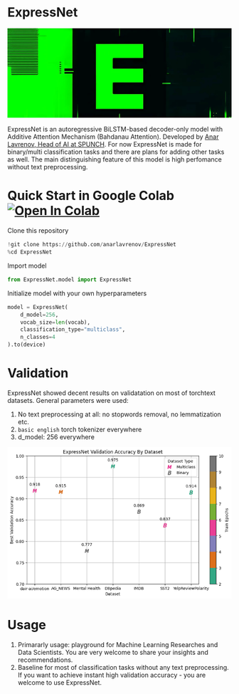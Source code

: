 # ExpressNet

![image](https://github.com/anarlavrenov/ExpressNet/blob/master/logo.png)

ExpressNet is an autoregressive BiLSTM-based decoder-only model with Additive Attention Mechanism (Bahdanau Attention). 
Developed by [Anar Lavrenov, Head of AI at SPUNCH](https://www.linkedin.com/in/anar-lavrenov/).
For now ExpressNet is made for binary/multi classification tasks and there are plans for adding other tasks as well.
The main distinguishing feature of this model is high perfomance without text preprocessing. 

# Quick Start in Google Colab [![Open In Colab](https://colab.research.google.com/assets/colab-badge.svg)](https://github.com/anarlavrenov/ExpressNet/blob/master/usage.ipynb)

Clone this repository
```py
!git clone https://github.com/anarlavrenov/ExpressNet
%cd ExpressNet
```
Import model
```py
from ExpressNet.model import ExpressNet
```

Initialize model with your own hyperparameters
```py
model = ExpressNet(
    d_model=256,
    vocab_size=len(vocab),
    classification_type="multiclass",
    n_classes=4
).to(device)
```


# Validation
ExpressNet showed decent results on validatation on most of torchtext datasets.
General parameters were used:
1. No text preprocessing at all: no stopwords removal, no lemmatization etc.
2. `basic english` torch tokenizer everywhere
3. d_model: 256 everywhere

![image](https://github.com/anarlavrenov/ExpressNet/blob/master/benchmark.png)


# Usage

1. Primararly usage: playground for Machine Learning Researches and Data Scientists. You are very welcome to share your insights and recommendations.
2. Baseline for most of classification tasks without any text preprocessing. If you want to achieve instant high validation accuracy - you are welcome to use ExpressNet. 
